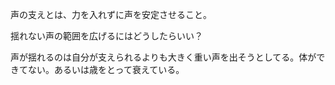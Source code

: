 声の支えとは、力を入れずに声を安定させること。

揺れない声の範囲を広げるにはどうしたらいい？

声が揺れるのは自分が支えられるよりも大きく重い声を出そうとしてる。体ができてない。あるいは歳をとって衰えている。
